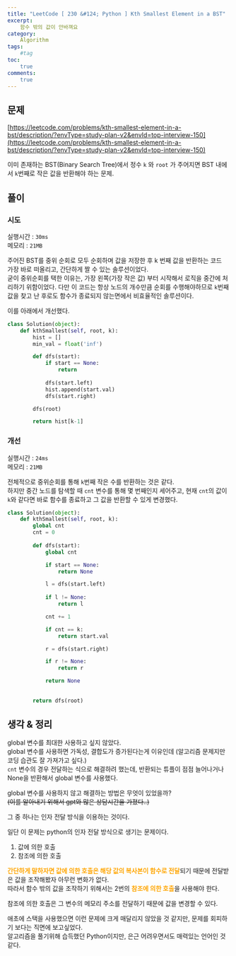 ```yaml
---
title: "LeetCode [ 230 &#124; Python ] Kth Smallest Element in a BST"
excerpt: 
    함수 밖의 값이 안바껴요
category: 
    Algorithm
tags: 
    #tag
toc: 
    true
comments: 
    true
---
```


<style type = 'text/css'>
    .o{
    font-weight: bold;
    color:orange;
    }
</style>

## 문제  
[https://leetcode.com/problems/kth-smallest-element-in-a-bst/description/?envType=study-plan-v2&envId=top-interview-150](https://leetcode.com/problems/kth-smallest-element-in-a-bst/description/?envType=study-plan-v2&envId=top-interview-150)  

이미 존재하는 BST(Binary Search Tree)에서 정수 `k` 와 `root` 가 주어지면 BST 내에서 `k`번째로 작은 값을 반환해야 하는 문제.   

## 풀이  
### 시도  
실행시간 : `30ms`  
메모리 : `21MB`  
  
주어진 BST를 중위 순회로 모두 순회하며 값을 저장한 후 k 번째 값을 반환하는 코드  
가장 바로 떠올리고, 간단하게 짤 수 있는 솔루션이었다.  
굳이 중위순회를 택한 이유는, 가장 왼쪽(가장 작은 값) 부터 시작해서 로직을 중간에 처리하기 위함이었다.
다만 이 코드는 항상 노드의 개수만큼 순회를 수행해야하므로 `k`번째 값을 찾고 난 후로도 함수가 종료되지 않는면에서 비효율적인 솔루션이다.  
  
이를 아래에서 개선했다.  
```python  
class Solution(object):
    def kthSmallest(self, root, k):
        hist = []
        min_val = float('inf')

        def dfs(start):
            if start == None:
                return
            
            dfs(start.left)
            hist.append(start.val)
            dfs(start.right)

        dfs(root)

        return hist[k-1]
```  
### 개선  
실행시간 : `24ms`  
메모리 : `21MB`  
  
전체적으로 중위순회를 통해 `k`번째 작은 수를 반환하는 것은 같다.  
하지만 중간 노드를 탐색할 때 `cnt` 변수를 통해 몇 번째인지 세어주고, 현재 `cnt`의 값이 `k`와 같다면 바로 함수를 종료하고 그 값을 반환할 수 있게 변경했다.  

```python  
class Solution(object):
    def kthSmallest(self, root, k):
        global cnt
        cnt = 0
        
        def dfs(start):
            global cnt 

            if start == None:
                return None

            l = dfs(start.left)
            
            if l != None:
                return l

            cnt += 1

            if cnt == k:
                return start.val

            r = dfs(start.right)

            if r != None:
                return r

            return None
        
            
        return dfs(root)
```
## 생각 & 정리
global 변수를 최대한 사용하고 싶지 않았다.  
global 변수를 사용하면 가독성, 결합도가 증가된다는게 이유인데 (알고리즘 문제지만 코딩 습관도 잘 가져가고 싶다.)  
`cnt` 변수의 경우 전달하는 식으로 해결하려 했는데, 반환되는 튜플이 점점 늘어나거나 None을 반환해서 global 변수를 사용했다.  
  
global 변수를 사용하지 않고 해결하는 방법은 무엇이 있었을까?  
~~(이를 알아내기 위해서 gpt와 많은 상담시간을 가졌다..)~~  

그 중 하나는 인자 전달 방식을 이용하는 것이다.  

일단 이 문제는 python의 인자 전달 방식으로 생기는 문제이다.  
1. 값에 의한 호출  
2. 참조에 의한 호출  

<span class = "o">간단하게 말하자면 값에 의한 호출은 해당 값의 복사본이 함수로 전달</span>되기 때문에 전달받은 값을 조작해봤자 아무런 변화가 없다.  
따라서 함수 밖의 값을 조작하기 위해서는 2번의 <span class = "o">참조에 의한 호출</span>을 사용해야 한다.  
  
참조에 의한 호출은 그 변수의 메모리 주소를 전달하기 때문에 값을 변경할 수 있다.  

애초에 스택을 사용했으면 이런 문제에 크게 매달리지 않았을 것 같지만, 문제를 회피하기 보다는 직면에 보고싶었다.  
알고리즘을 풀기위해 습득했던 Python이지만, 은근 어려우면서도 매력있는 언어인 것 같다.
